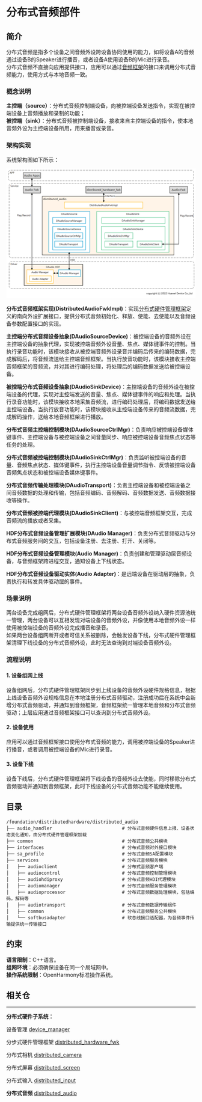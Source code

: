 # **分布式音频部件**

## **简介**

分布式音频是指多个设备之间音频外设跨设备协同使用的能力，如将设备A的音频通过设备B的Speaker进行播音，或者设备A使用设备B的Mic进行录音。  
分布式音频不直接向应用提供接口，应用可以通过[音频框架](https://gitee.com/openharmony/multimedia_audio_framework)的接口来调用分布式音频能力，使用方式与本地音频一致。

### **概念说明**
**主控端（source）**：分布式音频控制端设备，向被控端设备发送指令，实现在被控端设备上音频播放和录制的功能；  
**被控端（sink）**：分布式音频被控制端设备，接收来自主控端设备的指令，使本地音频外设为主控端设备所用，用来播音或录音。

### **架构实现**

系统架构图如下所示：

![](figures/distributedaudio_arch.png)

**分布式音频框架实现(DistributedAudioFwkImpl)**：实现[分布式硬件管理框架](https://gitee.com/openharmony/distributedhardware_distributed_hardware_fwk)定义的南向外设扩展接口，提供分布式音频初始化、释放、使能、去使能以及音频设备参数配置接口的实现。

**主控端分布式音频设备抽象(DAudioSourceDevice)**：被控端设备的音频外设在主控端设备的抽象代理，实现被控端音频外设音量、焦点、媒体键事件的控制。当执行录音功能时，该模块接收从被控端音频外设录音并编码后传来的编码数据，完成解码后，将音频流送给主控端音频框架。当执行放音功能时，该模块接收主控端音频框架的音频流，并对其进行编码处理，将处理后的编码数据发送给被控端设备。

**被控端分布式音频设备抽象(DAudioSinkDevice)**：主控端设备的音频外设在被控端设备的代理，实现对主控端发送的音量、焦点、媒体键事件的响应和处理。当执行录音功能时，该模块接收本地采集音频流，进行编码处理后，将编码数据发送给主控端设备。当执行放音功能时，该模块接收从主控端设备传来的音频流数据，完成解码操作，送给本地音频框架进行播放。

**分布式音频主控端控制模块(DAudioSourceCtrlMgr)**：负责响应被控端设备媒体键事件、主控端设备与被控端设备之间音量同步、响应被控端设备音频焦点状态等任务的处理。

**分布式音频被控端控制模块(DAudioSinkCtrlMgr)**：负责监听被控端设备的音量、音频焦点状态、媒体键事件，执行主控端设备音量调节指令、反馈被控端设备音频焦点状态和被控端设备媒体键事件。

**分布式音频传输处理模块(DAudioTransport)**：负责主控端设备和被控端设备之间音频数据的处理和传输，包括音频编码、音频解码、音频数据发送、音频数据接收等操作。

**分布式音频被控端代理模块(DAudioSinkClient)**：与被控端音频框架交互，完成音频流的播放或者采集。

**HDF分布式音频设备管理扩展模块(DAudio Manager)**：负责分布式音频驱动与分布式音频服务间的交互，包括设备注册、去注册、打开、关闭等。

**HDF分布式音频设备管理模块(Audio Manager)**：负责创建和管理驱动层音频设备，与音频框架跨进程交互，通知设备上下线状态。

**HDF分布式音频设备驱动实体(Audio Adapter)**：是远端设备在驱动层的抽象，负责执行和转发具体驱动层的事件。

### **场景说明**
两台设备完成组网后，分布式硬件管理框架将两台设备音频外设纳入硬件资源池统一管理，两台设备可以互相发现对端设备的音频外设，并像使用本地音频外设一样使用被控端设备的音频外设完成播音和录音。  
如果两台设备组网断开或者可信关系被删除，会触发设备下线，分布式硬件管理框架清理下线设备的分布式音频外设，此时无法查询到对端设备音频外设。

### **流程说明**
#### **1. 设备组网上线**
设备组网后，分布式硬件管理框架同步到上线设备的音频外设硬件规格信息，根据上线设备音频外设规格信息在本地注册分布式音频驱动，注册成功后在系统中会新增分布式音频驱动，并通知到音频框架，音频框架统一管理本地音频和分布式音频驱动；上层应用通过音频框架接口可以查询到分布式音频外设。

#### **2. 设备使用**
应用可以通过音频框架接口使用分布式音频的能力，调用被控端设备的Speaker进行播音，或者调用被控端设备的Mic进行录音。

#### **3. 设备下线**
设备下线后，分布式硬件管理框架将下线设备的音频外设去使能，同时移除分布式音频驱动并通知到音频框架，此时下线设备的分布式音频功能不能继续使用。

## **目录**

```
/foundation/distributedhardware/distributed_audio
├── audio_handler                          # 分布式音频硬件信息上报、设备状态变化通知，由分布式硬件管理框架加载
├── common                                 # 分布式音频公共模块
├── interfaces                             # 分布式音频对外接口模块
├── sa_profile                             # 分布式音频SA配置模块
├── services                               # 分布式音频服务模块
│   ├── audioclient                        # 分布式音频客户端
│   ├── audiocontrol                       # 分布式音频控制管理模块
│   ├── audiohdiproxy                      # 分布式音频HDI代理模块
│   ├── audiomanager                       # 分布式音频服务管理模块
│   ├── audioprocessor                     # 分布式音频数据处理模块，包括编码，解码等
│   ├── audiotransport                     # 分布式音频数据传输组件
│   ├── common                             # 分布式音频服务公共模块
│   └── softbusadapter                     # 软总线接口适配器，为音频事件传输提供统一传输接口
```

## **约束**
**语言限制**：C++语言。  
**组网环境**：必须确保设备在同一个局域网中。  
**操作系统限制**：OpenHarmony标准操作系统。  

## **相关仓**
****
**分布式硬件子系统：**

设备管理
[device_manager](https://gitee.com/openharmony/distributedhardware_device_manager)

分步式硬件管理框架
[distributed_hardware_fwk](https://gitee.com/openharmony/distributedhardware_distributed_hardware_fwk)

分布式相机
[distributed_camera](https://gitee.com/openharmony/distributedhardware_distributed_camera)

分布式屏幕
[distributed_screen](https://gitee.com/openharmony/distributedhardware_distributed_screen)

分布式输入
[distributed_input](https://gitee.com/openharmony/distributedhardware_distributed_input)

**分布式音频**
[distributed_audio](https://gitee.com/openharmony/distributedhardware_distributed_audio)
